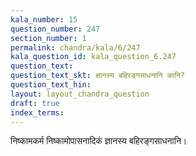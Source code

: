 ```yaml
---
kala_number: 15
question_number: 247
section_number: 1
permalink: chandra/kala/6/247
kala_question_id: kala_question_6.247
question_text: 
question_text_skt: ज्ञानस्य बहिरङ्गसाधनानि कानि?
question_text_hin: 
layout: layout_chandra_question
draft: true
index_terms:
---
```


<!-- skt-start -->
निष्कामकर्म निष्कामोपासनादिकं ज्ञानस्य बहिरङ्गसाधनानि।
<!-- skt-end -->

<!-- eng-start -->
<!-- eng-end -->

